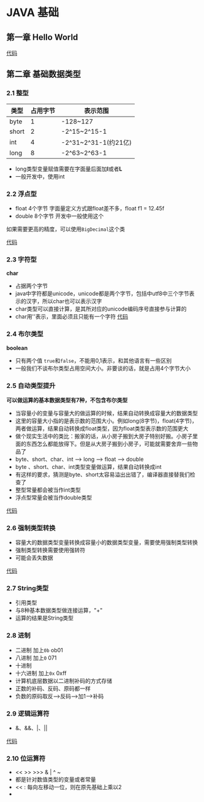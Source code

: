 # JAVA 基础

## 第一章 Hello World

[代码](src/main/java/org/ai88/chapter01/HelloWorld.java)

## 第二章 基础数据类型

### 2.1 整型

| 类型    | 占用字节 | 表示范围               |
|-------|------|--------------------|
| byte  | 1    | -128~127           |
| short | 2    | -2^15~2^15-1       |
| int   | 4    | -2^31~2^31-1(约21亿) |
| long  | 8    | -2^63~2^63-1       |

- long类型变量赋值需要在字面量后面加**l**或者**L**
- 一般开发中，使用int

### 2.2 浮点型
- float 4个字节 字面量定义方式跟float差不多，float f1 = 12.45f
- double 8个字节 开发中一般使用这个

如果需要更高的精度，可以使用`BigDecimal`这个类

[代码](src/main/java/org/ai88/chapter02/TestVariable2.java)

### 2.3 字符型

**char** 
- 占据两个字节
- java中字符都是unicode，unicode都是两个字节，包括中utf8中三个字节表示的汉字，所以char也可以表示汉字
- char类型可以直接计算，是其所对应的unicode编码序号直接参与计算的
- char用''表示，里面必须且只能有一个字符
[代码](src/main/java/org/ai88/chapter02/TestChar.java)

### 2.4 布尔类型

**boolean**
- 只有两个值 `true`和`false`，不能用0,1表示，和其他语言有一些区别
- 一般我们不谈布尔类型占用空间大小。非要谈的话，就是占用4个字节大小

### 2.5 自动类型提升

**可以做运算的基本数据类型有7种，不包含布尔类型**

- 当容量小的变量与容量大的做运算的时候，结果自动转换成容量大的数据类型
- 这里的容量大小指的是表示数的范围大小。例如long(8字节)，float(4字节)，两者做运算，结果自动转换成float类型，因为float类型表示数的范围更大
- 做个现实生活中的类比：搬家的话，从小房子搬到大房子特别好搬。小房子里面的东西怎么都能放得下。但是从大房子搬到小房子，可能就需要舍弃一些物品了
- byte、short、char、int --> long --> float --> double
- byte 、short、char、int类型变量做运算，结果自动转换成int
- 有这样的要求，猜测是byte、short太容易溢出出错了，编译器直接替我们检查了
- 整型常量都会被当作int类型
- 浮点型常量会被当作double类型

[代码](src/main/java/org/ai88/chapter02/AutomaticTypePromotion.java)

### 2.6 强制类型转换

- 容量大的数据类型变量转换成容量小的数据类型变量，需要使用强制类型转换
- 强制类型转换需要使用强转符
- 可能会丢失数据

[代码](src/main/java/org/ai88/chapter02/TypeCasting.java)

### 2.7 String类型

- 引用类型
- 与8种基本数据类型做连接运算，"+"
- 运算的结果是String类型

### 2.8 进制

- 二进制 加上`0b` ob01
- 八进制 加上`0` 071
- 十进制
- 十六进制 加上`0x` 0xff
- 计算机底层数据以二进制补码的方式存储
- 正数的补码、反码、原码都一样
- 负数的原码取反-->反码-->加1-->补码

### 2.9 逻辑运算符

- &、&&、|、||

[代码](src/main/java/org/ai88/chapter02/LogicTest.java)

### 2.10 位运算符

- << >> >>> & | ^ ~
- 都是针对数值类型的变量或者常量
- << : 每向左移动一位，则在原先基础上乘以2
- 